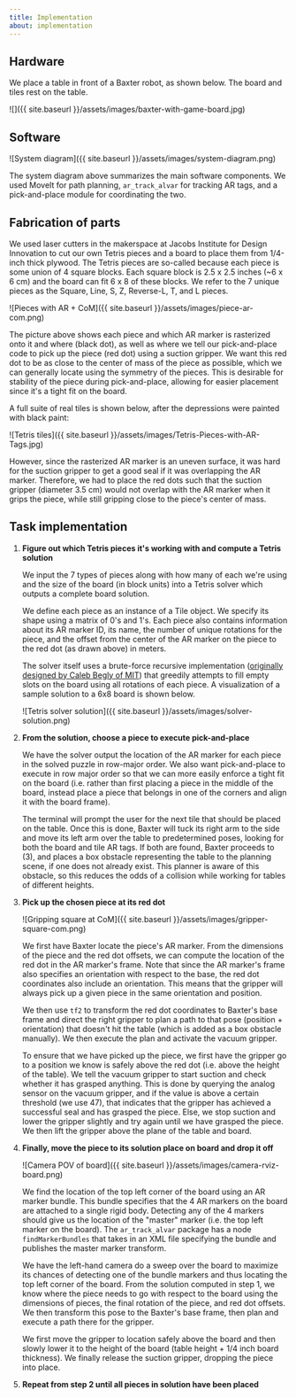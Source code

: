 ```yaml
---
title: Implementation
about: implementation
---
```

<!--(a) Describe any hardware you used or built. Illustrate with pictures and diagrams. (b) What parts did you use to build your solution? (c) Describe any software you wrote in detail. Illustrate with diagrams, flow charts, and/or other appropriate visuals. This includes launch files, URDFs, etc. (d) How does your complete system work? Describe each step.-->

## Hardware
We place a table in front of a Baxter robot, as shown below.
The board and tiles rest on the table.

![]({{ site.baseurl }}/assets/images/baxter-with-game-board.jpg)

## Software

![System diagram]({{ site.baseurl }}/assets/images/system-diagram.png)

The system diagram above summarizes the main software components.
We used MoveIt for path planning, `ar_track_alvar` for tracking AR tags, and a pick-and-place module for coordinating the two.

## Fabrication of parts
We used laser cutters in the makerspace at Jacobs Institute for Design Innovation to cut our own Tetris pieces and a board to place them from 1/4-inch thick plywood. The Tetris pieces are so-called because each piece is some union of 4 square blocks. Each square block is 2.5 x 2.5 inches (~6 x 6 cm) and the board can fit 6 x 8 of these blocks. We refer to the 7 unique pieces as the Square, Line, S, Z, Reverse-L, T, and L pieces.

![Pieces with AR + CoM]({{ site.baseurl }}/assets/images/piece-ar-com.png)

The picture above shows each piece and which AR marker is rasterized onto it and where (black dot), as well as where we tell our pick-and-place code to pick up the piece (red dot) using a suction gripper. We want this red dot to be as close to the center of mass of the piece as possible, which we can generally locate using the symmetry of the pieces. This is desirable for stability of the piece during pick-and-place, allowing for easier placement since it's a tight fit on the board.

A full suite of real tiles is shown below, after the depressions were painted with black paint:

![Tetris tiles]({{ site.baseurl }}/assets/images/Tetris-Pieces-with-AR-Tags.jpg)

However, since the rasterized AR marker is an uneven surface, it was hard for the suction gripper to get a good seal if it was overlapping the AR marker. Therefore, we had to place the red dots such that the suction gripper (diameter 3.5 cm) would not overlap with the AR marker when it grips the piece, while still gripping close to the piece's center of mass.

## Task implementation

1) __Figure out which Tetris pieces it's working with and compute a Tetris solution__

   We input the 7 types of pieces along with how many of each we're using and the size of the board (in block units) into a Tetris solver which outputs a complete board solution.

   We define each piece as an instance of a Tile object. We specify its shape using a matrix of 0's and 1's. Each piece also contains information about its AR marker ID, its name, the number of unique rotations for the piece, and the offset from the center of the AR marker on the piece to the red dot (as drawn above) in meters.

   The solver itself uses a brute-force recursive implementation ([originally designed by Caleb Begly of MIT](https://github.com/techdude/PyTetrisSolver)) that greedily attempts to fill empty slots on the board using all rotations of each piece.
   A visualization of a sample solution to a 6x8 board is shown below.

   ![Tetris solver solution]({{ site.baseurl }}/assets/images/solver-solution.png)

2) __From the solution, choose a piece to execute pick-and-place__

   We have the solver output the location of the AR marker for each piece in the solved puzzle in row-major order.
   We also want pick-and-place to execute in row major order so that we can more easily enforce a tight fit on the board (i.e. rather than first placing a piece in the middle of the board, instead place a piece that belongs in one of the corners and align it with the board frame).

   The terminal will prompt the user for the next tile that should be placed on the table.
   Once this is done, Baxter will tuck its right arm to the side and move its left arm over the table to predetermined poses, looking for both the board and tile AR tags.
   If both are found, Baxter proceeds to (3), and places a box obstacle representing the table to the planning scene, if one does not already exist.
   This planner is aware of this obstacle, so this reduces the odds of a collision while working for tables of different heights.

3) __Pick up the chosen piece at its red dot__

   ![Gripping square at CoM]({{ site.baseurl }}/assets/images/gripper-square-com.png)

   We first have Baxter locate the piece's AR marker. From the dimensions of the piece and the red dot offsets, we can compute the location of the red dot in the AR marker's frame. Note that since the AR marker's frame also specifies an orientation with respect to the base, the red dot coordinates also include an orientation. This means that the gripper will always pick up a given piece in the same orientation and position.

   We then use `tf2` to transform the red dot coordinates to Baxter's base frame and direct the right gripper to plan a path to that pose (position + orientation) that doesn't hit the table (which is added as a box obstacle manually). We then execute the plan and activate the vacuum gripper.

   To ensure that we have picked up the piece, we first have the gripper go to a position we know is safely above the red dot (i.e. above the height of the table). We tell the vacuum gripper to start suction and check whether it has grasped anything. This is done by querying the analog sensor on the vacuum gripper, and if the value is above a certain threshold (we use 47), that indicates that the gripper has achieved a successful seal and has grasped the piece. Else, we stop suction and lower the gripper slightly and try again until we have grasped the piece. We then lift the gripper above the plane of the table and board.


4) __Finally, move the piece to its solution place on board and drop it off__

   ![Camera POV of board]({{ site.baseurl }}/assets/images/camera-rviz-board.png)

   We find the location of the top left corner of the board using an AR marker bundle. This bundle specifies that the 4 AR markers on the board are attached to a single rigid body. Detecting any of the 4 markers should give us the location of the "master" marker (i.e. the top left marker on the board). The `ar_track_alvar` package has a node `findMarkerBundles` that takes in an XML file specifying the bundle and publishes the master marker transform.

   We have the left-hand camera do a sweep over the board to maximize its chances of detecting one of the bundle markers and thus locating the top left corner of the board. From the solution computed in step 1, we know where the piece needs to go with respect to the board using the dimensions of pieces, the final rotation of the piece, and red dot offsets. We then transform this pose to the Baxter's base frame, then plan and execute a path there for the gripper.

   We first move the gripper to location safely above the board and then slowly lower it to the height of the board (table height + 1/4 inch board thickness). We finally release the suction gripper, dropping the piece into place.


5) __Repeat from step 2 until all pieces in solution have been placed__


<br/><br/><br/>
